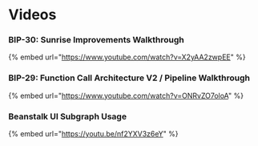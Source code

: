 # Videos

### BIP-30: Sunrise Improvements Walkthrough

{% embed url="https://www.youtube.com/watch?v=X2yAA2zwpEE" %}

### BIP-29: Function Call Architecture V2 / Pipeline Walkthrough

{% embed url="https://www.youtube.com/watch?v=ONRvZO7oloA" %}

### Beanstalk UI Subgraph Usage

{% embed url="https://youtu.be/nf2YXV3z6eY" %}
